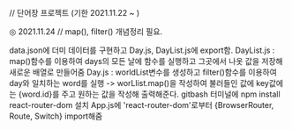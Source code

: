 // 단어장 프로젝트 (기한 2021.11.22 ~ )

◎ 2021.11.24 // map(), filter() 개념정리 필요.

data.json에 더미 데이터를 구현하고 Day.js, DayList.js에 export함.
DayList.js :  map()함수를 이용하여 days의 모든 날에 함수를 실행하고 그곳에서
나옷 값을 저장해 새로운 배열로 만들어줌
Day.js : worldList변수를 생성하고 filter()함수를 이용하여 day와 일치하는 word를 
실행 -> worLlist.map()을 작성하여 불러들인 값에 key값에는 {word.id}를 주고
원하는 값을 작성해 출력해준다.
gitbash 터미널에 npm install react-router-dom 설치
App.js에 'react-router-dom'로부터 {BrowserRouter, Route, Switch} import해줌


